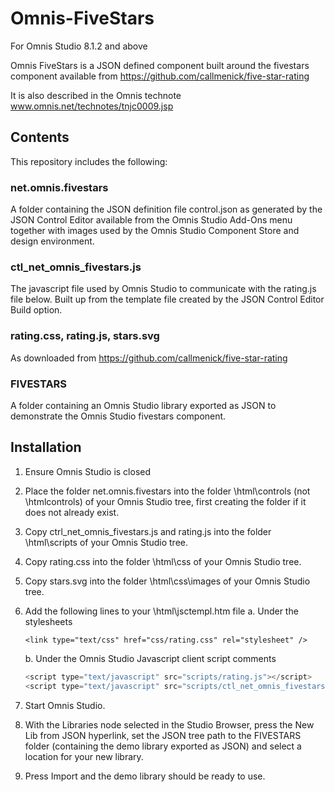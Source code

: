 # Omnis-FiveStars ##
For Omnis Studio 8.1.2 and above

Omnis FiveStars is a JSON defined component built around the fivestars component available 
from https://github.com/callmenick/five-star-rating

It is also described in the Omnis technote www.omnis.net/technotes/tnjc0009.jsp

## Contents ##
This repository includes the following:

### net.omnis.fivestars 

A folder containing the JSON definition file control.json as generated by the JSON Control Editor available from the Omnis Studio Add-Ons menu together with images used by the Omnis Studio Component Store and design environment.

### ctl_net_omnis_fivestars.js 

The javascript file used by Omnis Studio to communicate with the rating.js file below. Built up from the template file created by the JSON Control Editor Build option.

### rating.css, rating.js, stars.svg 

As downloaded from https://github.com/callmenick/five-star-rating

### FIVESTARS 

A folder containing an Omnis Studio library exported as JSON to demonstrate the Omnis Studio fivestars component.

## Installation ##
1. Ensure Omnis Studio is closed
2. Place the folder net.omnis.fivestars into the folder \html\controls (not \htmlcontrols) of your Omnis Studio tree, first creating the folder if it does not already exist.
3. Copy ctrl_net_omnis_fivestars.js and rating.js into the folder \html\scripts of your Omnis Studio tree.
4. Copy rating.css into the folder \html\css of your Omnis Studio tree.
5. Copy stars.svg into the folder \html\css\images of your Omnis Studio tree.
6. Add the following lines to your \html\jsctempl.htm file 
    a. Under the stylesheets
    
    ```<link type="text/css" href="css/rating.css" rel="stylesheet" />```
    
    b. Under the Omnis Studio Javascript client script comments
    
    ```javascript
    <script type="text/javascript" src="scripts/rating.js"></script>
    <script type="text/javascript" src="scripts/ctl_net_omnis_fivestars.js"></script>
    ```
     
7. Start Omnis Studio.
8. With the Libraries node selected in the Studio Browser, press the New Lib from JSON hyperlink, set the JSON tree path to the FIVESTARS folder (containing the demo library exported as JSON) and select a location for your new library.
9. Press Import and the demo library should be ready to use.

